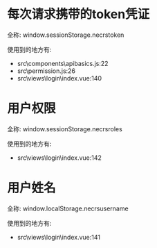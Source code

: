 # 每次请求携带的token凭证

全称: 
window.sessionStorage.necrstoken

使用到的地方有:
- src\components\apibasics.js:22
- src\permission.js:26
- src\views\login\index.vue:140

# 用户权限

全称: 
window.sessionStorage.necrsroles

使用到的地方有:
- src\views\login\index.vue:142

# 用户姓名

全称: 
window.localStorage.necrsusername

使用到的地方有:
- src\views\login\index.vue:141

